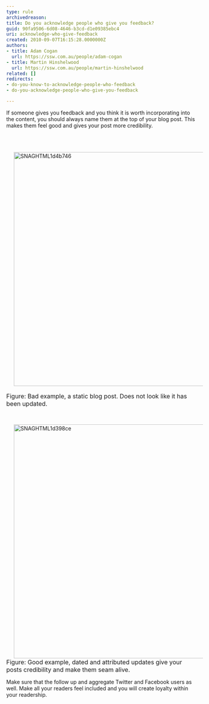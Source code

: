```yaml
---
type: rule
archivedreason: 
title: Do you acknowledge people who give you feedback?
guid: 90fa9506-6d08-4646-b3cd-d1e09385ebc4
uri: acknowledge-who-give-feedback
created: 2010-09-07T16:15:28.0000000Z
authors:
- title: Adam Cogan
  url: https://ssw.com.au/people/adam-cogan
- title: Martin Hinshelwood
  url: https://ssw.com.au/people/martin-hinshelwood
related: []
redirects:
- do-you-know-to-acknowledge-people-who-feedback
- do-you-acknowledge-people-who-give-you-feedback

---
```



If someone gives you feedback and you think it is worth incorporating into the content, you should always name them at the top of your blog post. This makes them feel good and gives your post more credibility. 

<br><excerpt class='endintro'></excerpt><br>

  <p>
    <img title="SNAGHTML1d4b746" style="background-image&#58;none;border-bottom&#58;0px;border-left&#58;0px;margin&#58;0px 20px;padding-left&#58;0px;width&#58;800px;padding-right&#58;0px;display&#58;inline;height&#58;621px;border-top&#58;0px;border-right&#58;0px;padding-top&#58;0px;" alt="SNAGHTML1d4b746" src="/PublishingImages/RulesBloggingAcknowledgeBad.jpg" border="0" />&#160;<br>
<font class="ms-rteCustom-FigureBad" size="+0">Figure&#58; Bad example, a static blog post. Does not look like it has been updated.</font></p>
<p>&#160; </p>
<p><img title="SNAGHTML1d398ce" style="background-image&#58;none;border-bottom&#58;0px;border-left&#58;0px;margin&#58;0px 20px;padding-left&#58;0px;width&#58;800px;padding-right&#58;0px;display&#58;inline;height&#58;621px;border-top&#58;0px;border-right&#58;0px;padding-top&#58;0px;" alt="SNAGHTML1d398ce" src="/PublishingImages/RulesBloggingAcknowledgeGood.jpg" border="0" /><br>
<font class="ms-rteCustom-FigureGood" size="+0">Figure&#58; Good example, dated and attributed updates give your posts credibility and make them seam alive.</font></p>
<p>Make sure that the follow up and aggregate Twitter and Facebook users as well. Make all your readers feel included and you will create loyalty within your readership.</p>



